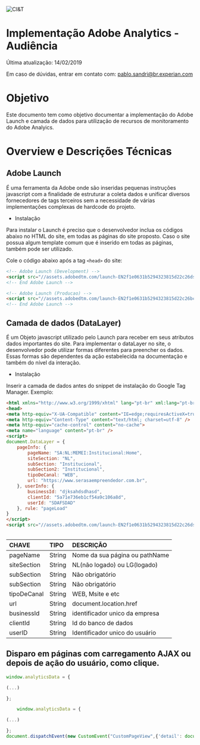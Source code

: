 ![CI&T](https://pablosandri.github.io/sandbox/empreendedor.jpg)

# Implementação Adobe Analytics - Audiência 

Última atualização: 14/02/2019

Em caso de dúvidas, entrar em contato com: [pablo.sandri@br.experian.com](mailto:pablo.sandri@br.experian.com)

# Objetivo

Este documento tem como objetivo documentar a implementação do Adobe Launch e camada de dados para utilização de recursos de monitoramento do Adobe Analyics.

# Overview e Descrições Técnicas

## Adobe Launch

É uma ferramenta da Adobe onde são inseridas pequenas instruções javascript com a finalidade de estruturar a coleta dados e unificar diversos fornecedores de tags terceiros sem a necessidade de várias implementações complexas de hardcode do projeto. 

- Instalação

Para instalar o  Launch é preciso que o desenvolvedor inclua os códigos abaixo no HTML do site, em todas as páginas do site proposto. Caso o site possua algum template comum que é inserido em todas as páginas, também pode ser utilizado.

Cole o código abaixo após a tag `<head>` do site:

```html
<!-- Adobe Launch (Development) -->
<script src="//assets.adobedtm.com/launch-EN2f1e0631b5294323815d22c26dsabc35f50-development.min.js" async></script>
<!-- End Adobe Launch -->

<!-- Adobe Launch (Producao) -->
<script src="//assets.adobedtm.com/launch-EN2f1e0631b5294323815d22c26bc35sdf50.min.js" async></script>
<!-- End Adobe Launch -->

```


## Camada de dados (DataLayer)

É um Objeto javascript utilizado pelo Launch para receber em seus atributos dados importantes do site.
Para implementar o dataLayer no site, o desenvolvedor pode utilizar formas diferentes para preencher os dados. Essas formas são dependentes da ação estabelecida na documentação e também do nível da interação. 

- Instalação

Inserir a camada de dados antes do snippet de instalação do Google Tag Manager. Exemplo:

			
```html
<html xmlns="http://www.w3.org/1999/xhtml" lang="pt-br" xml:lang="pt-br" class="no-js">
<head>
<meta http-equiv="X-UA-Compatible" content="IE=edge;requiresActiveX=true">
<meta http-equiv="Content-Type" content="text/html; charset=utf-8" />
<meta http-equiv="cache-control" content="no-cache">
<meta name="language" content="pt-br" />
<script>
document.DataLayer = {
	pageInfo: {
		pageName: "SA:NL:MEMEI:Institucional:Home",
		siteSection: "NL",
		subSection: "Institucional",
		subSection2: "Institucional",
		tipoDeCanal: "WEB",
		url: "https://www.serasaempreendedor.com.br",
	}, userInfo: {
		businessId: "djksahdsdhasd",
		clientId: "5a71e736eb1cf54a9c106a8d",
		userId: "SDAFSDAD"
	}, rule: "pageLoad"
}
</script>
<script src="//assets.adobedtm.com/launch-EN2f1e0631b5294323815d22c26dsabc35f50-development.min.js" async></script>
	
```

| CHAVE    | TIPO  | DESCRIÇÃO |
| :------- | :---- | :--- |
| pageName | String | Nome da sua página ou pathName |
| siteSection |String | NL(não logado) ou LG(logado) |
| subSection |String | Não obrigatório |
| subSection |String | Não obrigatório |
| tipoDeCanal |String | WEB, Msite e etc |
| url |String | document.location.href |
| businessId |String | identificador unico da empresa |
| clientId |String | Id do banco de dados |
| userID |String | Identificador unico do usuário |


## Disparo em páginas com carregamento AJAX ou depois de ação do usuário, como clique.

```javascript
window.analyticsData = {

(...)

};

	window.analyticsData = {

(...)

};
document.dispatchEvent(new CustomEvent("CustomPageView",{'detail': document.DataLayer}));
```
